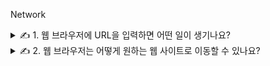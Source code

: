 Network

<details>
<summary>✍️ 1. 웹 브라우저에 URL을 입력하면 어떤 일이 생기나요?</summary>
<br>

- 웹 사이트를 호스팅하는 웹 서버의 위치 조회
- 웹 서버에 연결
- 특정 페이지를 가져오기 위한 요청 전송
- 웹 서버의 응답을 처리
- 사용자가 웹 사이트와 상호 작용할 수 있도록 페이지를 렌더링

***기본 지식***

웹 사이트는 HTML, CSS, Javascript 및 이미지와 같은 파일 모음으로 브라우저에 사이트, 이미지 및 데이터를 표시하는 방법을 지정합니다.

언제 어디서나 누구나 액세스할 수 있어야 하므로 인터넷에 연결된 서버라고 하는 컴퓨터에 이러한 파일을 저장합니다.

웹 브라우저에 https://www.creation.net/blog 와 같은 URL을 입력하면 브라우저는 인터넷에서 사이트를 호스팅하는 서버를 파악해야 합니다.

서버, 휴대폰, 스마트 냉장고 등 인터넷의 각 디바이스에는 모두 IP 주소라는 고유한 주소가 있고 마침표로 구분된 4개의 숫자로 이루어져 있습니다.

하지만 이러한 숫자는 기억하기 어렵기 때문에 DNS 조회를 수행하여 도메인 네임을 기반으로 서버의 IP 주소를 찾을 수 있습니다.

***전체 과정***

1. 웹 브라우저에 URL을 입력하고 Enter 키 입력
    - 통신 규약
        - https://는 통신 프로토콜입니다.
        - HTTPS는 Hypertext Transfer Protocol Secure를 나타냅니다.
        - 이 스키마는 웹 브라우저에 전송 계층 보안(TLS)을 사용하여 서버에 연결하도록 지시합니다.
        - TLS는 인터넷을 통한 통신을 보호하는 암호화 프로토콜입니다.
        - HTTPS를 사용하면 암호나 신용 카드 정보와 같이 웹 브라우저와 서버 간에 교환되는 데이터가 암호화됩니다.
    - 도메인
        - www.creation.net 은 웹 사이트의 도메인 네임입니다.
        - 기억하기 쉬운 주소이며 특정 서버의 IP 주소를 가리킵니다.
    - 경로
        - URL에 리소스에 대한 추가 경로가 있는 경우가 있습니다.
        - https://www.creation.net/blog/notice 의 경우 blog는 서버에 요청된 리소스로 이어지는 경로입니다.
        - 이를 컴퓨터에 있는 파일의 디렉터리 구조나 기타 디렉터리처럼 생각할 수 있습니다.
    - 리소스
        - notice는 보려는 웹 사이트의 리소스 네임입니다.
        - .html과 같은 파일 확장자는 HTML 컨텐츠가 있는 서버의 정적 파일임을 나타냅니다.
        - 확장자가 없으면 일반적으로 서버가 이 컨텐츠를 생성했음을 나타냅니다.

2. 웹 브라우저가 도메인 네임의 IP 주소 조회
    - 웹 브라우저에 URL을 입력하면 도메인 네임을 사용하여 웹 사이트를 호스팅하는 서버의 IP 주소를 조회해야 합니다.
    - DNS는 복잡하고 매우 빨라야 하기 때문에 웹 브라우저와 인터넷 사이에 임시로 데이터를 저장하는데 이를 캐시라고 합니다.
    - 웹 브라우저는 고유한 캐시, 운영 체제 캐시, 라우터의 로컬 네트워크 캐시, 회사 네트워크 또는 ISP의 DNS 서버 캐시를 확인합니다.
    - 만약, 웹 브라우저가 캐시에서 IP 주소를 찾을 수 없는 경우 회사 네트워크 또는 ISP의 DNS 서버가 재귀적 DNS 조회를 수행합니다.
    - DNS 서버로부터 DNS 레코드를 찾게되면 웹 브라우저는 인터넷에서 서버를 찾고 연결을 설정해야 합니다.

3. 웹 브라우저가 서버와의 TCP 연결 시작
    - 웹 브라우저가 요청한 패킷은 일반적으로 TCP/IP라고 하는 전송 제어 프로토콜을 사용합니다.
    - 패킷은 라우터 장비, ISP 스위치를 통해 이동되고 인터넷 라우팅 테이블을 통해서 연결할 IP 주소가 있는 서버를 찾습니다.
    - 웹 브라우저가 인터넷에서 서버를 찾으면 TCP 연결을 설정하고, HTTP를 통해 평문 통신을 시작합니다.
    - HTTPS를 사용하는 경우 데이터의 암호화를 위한 TLS Handshake라는 추가 과정을 수행합니다.
    - 웹 브라우저가 서버와의 연결을 설정했으면 리소스 또는 페이지를 가져 오기 위해 HTTP 요청을 전송해야 합니다.

4. 웹 브라우저가 HTTP 요청을 서버로 전송
    - 웹 브라우저가 서버에 연결되면, HTTP(s) 프로토콜에 대한 통신 규칙을 따릅니다.
    - 웹 브라우저가 페이지의 컨텐츠를 요청하기 위해 서버에 HTTP 요청을 전송하는데 요청 라인, 헤더 및 본문이 포함됩니다.
        - 요청 라인
            - 웹 브라우저가 수행하려는 작업을 서버가 결정하는 데 사용할 수 있는 정보가 포함되어 있습니다.
            - 요청 메서드, 요청된 리소스를 가리키는 경로, 통신할 HTTP 버전이 포함됩니다.
        - 헤더
            - 클라이언트와 서버가 서로에게 전달해야 할 다양한 종류의 데이터를 포함할 수 있습니다.
            - 대소문자를 구분하지 않는 이름과 콜론 ':' 다음에 오는 값으로 이루어져있습니다.
        - 본문
            - 보통 GET 요청은 본문이 비어 있습니다.
            - POST, PUT 또는 PATCH와 같은 리소스를 조작하는 요청의 경우 생성하거나 업데이트할 데이터가 포함됩니다.

5. 웹 서버가 요청을 처리하고 응답을 다시 전송
    - 웹 서버는 요청을 받고 요청 라인, 헤더 및 본문의 정보를 기반으로 요청 처리 방법을 결정합니다.
    - 요청에 대한 응답에는 클라이언트에게 요청 상태를 알려주는 상태 라인, 웹 브라우저에 응답 처리 방법을 알려주는 응답 헤더, 해당 경로에서 요청된 리소스가 포함됩니다.

6. 웹 브라우저가 컨텐츠 렌더링
    - 웹 브라우저가 웹 서버로부터 응답을 받으면 응답 헤더를 검사하여 리소스를 렌더링하는 방법에 대한 정보를 확인합니다.
    - Content-Type 헤더는 응답 본문에서 어떤 종류의 리소스를 수신했는지 나타내고 웹 웹 브라우저가 이미지 리소스를 요청했다면 텍스트가 아닌 데이터임을 알려주고 그에 따라 렌더링하도록 지시합니다.

***마무리***

1. 웹 브라우저에 URL을 입력하고 Enter 키를 누릅니다.
2. 웹 브라우저가 도메인의 IP 주소를 조회합니다. (먼저 캐시를 찾고, 그다음 DNS를 검색합니다.)
3. 웹 브라우저가 찾은 IP 주소를 기반으로 서버와의 TCP 연결을 시작합니다.
4. 웹 브라우저가 HTTP 요청을 서버로 전송합니다. (필요한 경우, HTTPS 보안 통신이 진행됩니다.)
5. 웹 서버가 요청을 처리하고 응답을 다시 웹 브라우저로 전송합니다.
6. 웹 브라우저가 전송 받은 컨텐츠를 렌더링합니다.

</details>

<details>
<summary>✍️ 2. 웹 브라우저는 어떻게 원하는 웹 사이트로 이동할 수 있나요?</summary>
<br>

도메인 네임 시스템은 사람이 읽을 수 있는 도메인 네임을 컴퓨터가 읽을 수 있는 IP 주소로 변환합니다.

도메인 이름을 웹 브라우저에 입력하면 DNS 리졸버는 도메인 이름을 어떤 서버에 연결할 것인지를 제어하는데 이것을 쿼리라고 부릅니다.

DNS 리졸버는 루트 네임 서버에 이러한 요청을 전달하고 도메인의 TLD 네임 서버 정보를 응답 받습니다.

DNS 리졸버는 TLD 네임 서버 중 하나에 다시 요청을 전달하고 해당 도메인 네임 서버를 찾으면 네임 서버는 존 파일을 참조하여 IP 주소를 반환하고 웹 브라우저는 연결을 위한 준비를 합니다.

이 과정에서 3-way hand shaking이 발생하고 TCP 연결에 성공하면 Http Request가 TCP Socket을 통해 보내집니다. 이에 대한 응답으로 웹 페이지의 정보가 사용자의 PC로 돌아옵니다.

DNS 리졸버나 서버는 한 번 검색한 결과를 캐시에 저장하며 같은 정보가 요청되면 캐시에 있는 정보를 응답합니다. 캐시에는 유효기간이 정해져 있으며 기간이 지난 정보는 삭제됩니다.

</details>
